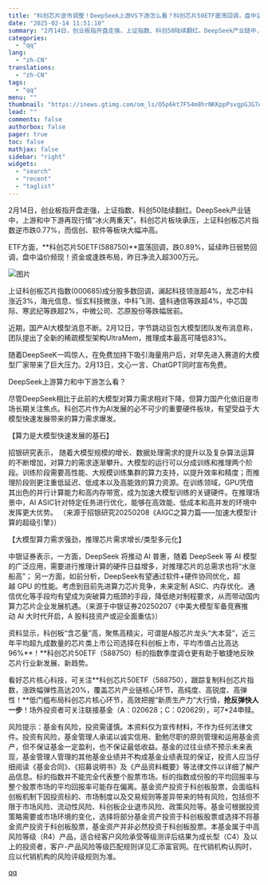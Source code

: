 ```yaml
---
title: "科创芯片逆市调整！DeepSeek上游VS下游怎么看？科创芯片50ETF震荡回调，盘中溢价频现"
date: "2025-02-14 11:51:10"
summary: "2月14日，创业板指开盘走强，上证指数、科创50陆续翻红。DeepSeek产业链中，上游和中下游再现..."
categories:
  - "qq"
lang:
  - "zh-CN"
translations:
  - "zh-CN"
tags:
  - "qq"
menu: ""
thumbnail: "https://inews.gtimg.com/om_ls/O5p6kt7F54m8hrNKKppPsvgpGJG7AYDFrZoHkZwTEMDDkAA_640360/0"
lead: ""
comments: false
authorbox: false
pager: true
toc: false
mathjax: false
sidebar: "right"
widgets:
  - "search"
  - "recent"
  - "taglist"
---
```


2月14日，创业板指开盘走强，上证指数、科创50陆续翻红。DeepSeek产业链中，上游和中下游再现行情“冰火两重天”，科创芯片板块承压，上证科创板芯片指数逆市跌0.77%，而信创、软件等板块大幅冲高。

ETF方面，**科创芯片50ETF(588750)**震荡回调，跌0.89%，延续昨日弱势回调，盘中溢价频现！资金或逢跌布局，昨日净流入超300万元。

![图片](https://inews.gtimg.com/om_bt/OKK-pNtdKywP37CDiyfDE0Svynj2fslrrZ3riqGAwgxF4AA/641)

上证科创板芯片指数(000685)成分股多数回调，澜起科技领涨超4%，龙芯中科涨近3%，海光信息、恒玄科技微涨，中科飞测、盛科通信等跌超4%，中芯国际、寒武纪等跌超2%，中微公司、芯原股份等跌幅居前。

近期，国产AI大模型消息不断。2月12日，字节跳动豆包大模型团队发布消息称，团队提出了全新的稀疏模型架构UltraMem，推理成本最高可降低83%。

随着DeepSeeK一鸣惊人，在免费加持下吸引海量用户后，对早先进入赛道的大模型厂家带来了巨大压力。2月13日，文心一言、ChatGPT同时宣布免费。

DeepSeek上游算力和中下游怎么看？

尽管DeepSeek相比于此前的大模型对算力需求相对下降，但算力国产化依旧是市场长期关注焦点。科创芯片作为AI发展的必不可少的重要硬件板块，有望受益于大模型快速发展带来的算力需求爆发。

【算力是大模型快速发展的基石】

招银研究表示， 随着大模型规模的增长、数据处理需求的提升以及复杂算法运算的不断增加，对算力的需求逐渐攀升。大模型的运行可以分成训练和推理两个阶段。训练阶段需要高性能、大规模训练集群的算力支持，以提升效率和精度；而推理阶段则更注重低延迟、低成本以及高能效的算力资源。在训练领域，GPU凭借其出色的并行计算能力和高内存带宽，成为加速大模型训练的关键硬件。在推理场景中，AI ASIC针对特定任务进行优化，能够在高效能、低成本和高并发的环境中发挥更大优势。 （来源于招银研究20250208《AIGC之算力篇——加速大模型计算的超级引擎》）

【大模型算力需求强劲，推理芯片需求增长/类型多元化】

中银证券表示，一方面，DeepSeek 将推动 AI 普惠，随着 DeepSeek 等 AI 模型的广泛应用，需要进行推理计算的硬件日益增多，对推理芯片的总需求也将“水涨船高”； 另一方面，如前分析，DeepSeek有望通过软件+硬件协同优化，超越 GPU 的性能。考虑到目前先进算力芯片竞争，未来定制 ASIC、内存优化、通信优化等手段均有望成为突破算力瓶颈的手段，降低绝对制程要求，从而带动国内算力芯片企业发展机遇。（来源于中银证券20250207《中美大模型军备竞赛推动 AI 大时代开启，A 股科技资产或迎全面重估》）

资料显示，科创板“含芯量”高，聚焦高精尖，可谓是A股芯片龙头“大本营”，近三年平均超九成数量的芯片类上市公司选择在科创板上市，平均市值占比高达96%**！**科创芯片50ETF（588750）标的指数季度调仓更有助于敏捷地反映芯片行业新发展、新趋势。

看好芯片核心科技，可关注**科创芯片50ETF（588750），跟踪复制科创芯片指数，涨跌幅弹性高达20%，覆盖芯片产业链核心环节，高纯度、高锐度、高弹性！**低门槛布局科创芯片核心环节，高效把握“新质生产力”大行情，**抢反弹快人一步**！场外投资者可关注联接基金（A：020628；C：020629），可7\*24申赎。

风险提示：基金有风险，投资需谨慎。本资料仅为宣传材料，不作为任何法律文件。投资有风险，基金管理人承诺以诚实信用、勤勉尽职的原则管理和运用基金资产，但不保证基金一定盈利，也不保证最低收益。基金的过往业绩不预示未来表现，基金管理人管理的其他基金业绩并不构成基金业绩表现的保证，投资人应当仔细阅读《基金合同》、《招募说明书》及《产品资料概要》等法律文件以详细了解产品信息。标的指数并不能完全代表整个股票市场。标的指数成份股的平均回报率与整个股票市场的平均回报率可能存在偏离。基金资产投资于科创板股票，会面临科创板机制下因投资标的、市场制度以及交易规则等差异带来的特有风险，包括但不限于市场风险、流动性风险、科创板企业退市风险、政策风险等。基金可根据投资策略需要或市场环境的变化，选择将部分基金资产投资于科创板股票或选择不将基金资产投资于科创板股票，基金资产并非必然投资于科创板股票。本基金属于中高风险等级（R4）产品，适合经客户风险承受等级测评后结果为成长型（C4）及以上的投资者，客户-产品风险等级匹配规则详见汇添富官网。在代销机构认购时，应以代销机构的风险评级规则为准。

[qq](https://new.qq.com/rain/a/20250214A03NKR00)
